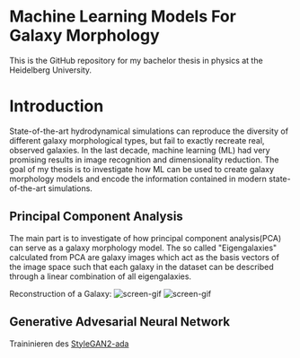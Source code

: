 # Machine Learning Models For Galaxy Morphology

This is the GitHub repository for my bachelor thesis in physics at the Heidelberg University.

# Introduction
State-of-the-art hydrodynamical simulations can reproduce the diversity of different galaxy morphological types, but fail to exactly recreate real, observed galaxies.
In the last decade, machine learning (ML) had very promising results in image recognition and dimensionality reduction.
The goal of my thesis is to investigate how ML can be used to create galaxy morphology models and encode the information contained in modern state-of-the-art simulations.

## Principal Component Analysis
The main part is to investigate of how principal component analysis(PCA) can serve as a galaxy morphology model. The so called "Eigengalaxies" calculated from PCA are galaxy images which act as the basis vectors of the image space such that each galaxy in the dataset can be described through a linear combination of all eigengalaxies.

Reconstruction of a Galaxy:
![screen-gif](./animations/6028.gif)
![screen-gif](./animations/5237.gif)


## Generative Advesarial Neural Network
Traininieren des [StyleGAN2-ada](https://github.com/NVlabs/stylegan2-ada) 



